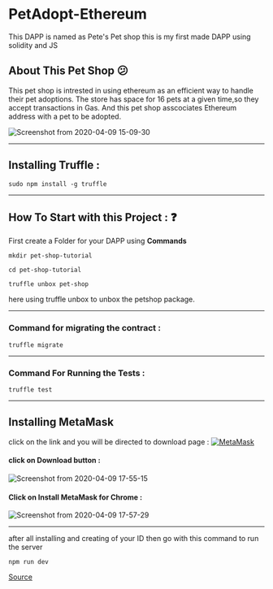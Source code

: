 # PetAdopt-Ethereum

 This DAPP is named as Pete's Pet shop this is my first made DAPP using solidity and JS

## About This Pet Shop :confused:	

This pet shop is intrested in using ethereum as an efficient way to handle their pet adoptions. The store has space for 16 pets at a given time,so they accept transactions in Gas. And this pet shop asscociates Ethereum address with a pet to be adopted.


![Screenshot from 2020-04-09 15-09-30](https://user-images.githubusercontent.com/56226813/78881725-d49bd980-7a74-11ea-9a0a-e5802529daf5.png)

---

## Installing Truffle :

`sudo npm install -g truffle`

---

## How To Start with this Project : :question:

First create a Folder for your DAPP using **Commands**

`mkdir pet-shop-tutorial`

`cd pet-shop-tutorial`

`truffle unbox pet-shop`

here using truffle unbox to unbox the petshop package.

---

### Command for migrating the contract :

`truffle migrate`

---

### Command For Running the Tests :

`truffle test`

---

## Installing MetaMask

click on the link and you will be directed to download page :
<a href="https://metamask.io/" target="_blank"><img src="![Screenshot from 2020-04-09 17-48-11](https://user-images.githubusercontent.com/56226813/78894437-a923e980-7a8a-11ea-81e6-8b4a933492a9.png)"
 alt="MetaMask"></a>

#### click on Download button :

![Screenshot from 2020-04-09 17-55-15](https://user-images.githubusercontent.com/56226813/78894794-5eef3800-7a8b-11ea-9464-0c3895c38fd4.png)

#### Click on Install MetaMask for Chrome :

![Screenshot from 2020-04-09 17-57-29](https://user-images.githubusercontent.com/56226813/78894996-b55c7680-7a8b-11ea-9eb1-956d96835892.png)

---

after all installing and creating of your ID then go with this command to run the server

`npm run dev`


<a href = "https://www.trufflesuite.com/tutorials/pet-shop">Source</a>
